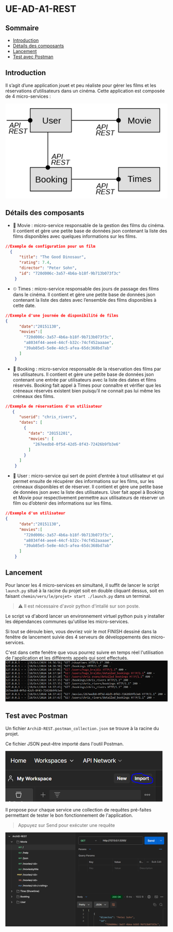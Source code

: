 # UE-AD-A1-REST  

## Sommaire
- [Introduction](#introduction)
- [Détails des composants](#archi)
- [Lancement](#launch)
- [Test avec Postman](#postman)

## Introduction <a name="introduction" />
Il s’agit d’une application jouet et peu réaliste pour gérer les films et les réservations d’utilisateurs dans un cinéma. Cette application est composée de 4 micro-services :

<img src="/conception.png" alt="Diagramme  conceptuel de la solution"/>

## Détails des composants <a name="archi" />
- 🎥 Movie : micro-service responsable de la gestion des films du cinéma. Il contient et gère une petite base de données json contenant la liste des films disponibles avec quelques informations sur les films.
```json
//Exemple de configuration pour un film
  {     
      "title": "The Good Dinosaur",
      "rating": 7.4,
      "director": "Peter Sohn",
      "id": "720d006c-3a57-4b6a-b18f-9b713b073f3c"
    } 
```
- ⏲ Times : micro-service responsable des jours de passage des films dans le cinéma. Il contient et gère une petite base de données json contenant la liste des dates avec l’ensemble des films disponibles à cette date.
```json
//Exemple d'une journée de disponibilité de films
{
      "date":"20151130",
      "movies":[
        "720d006c-3a57-4b6a-b18f-9b713b073f3c",
        "a8034f44-aee4-44cf-b32c-74cf452aaaae",
        "39ab85e5-5e8e-4dc5-afea-65dc368bd7ab"
      ]
    }
```
- 📖 Booking : micro-service responsable de la réservation des films par les utilisateurs. Il contient et gère une petite base de données json contenant une entrée par utilisateurs avec la liste des dates et films réservés. Booking fait appel à Times pour connaître et vérifier que les créneaux réservés existent bien puisqu’il ne connait pas lui même les créneaux des films.
```json
//Exemple de réservations d'un utilisateur
   {
      "userid": "chris_rivers",
      "dates": [
        {
          "date": "20151201",
          "movies": [
            "267eedb8-0f5d-42d5-8f43-72426b9fb3e6"
          ]
        }
      ]
    } 
```
- 👥 User : micro-service qui sert de point d’entrée à tout utilisateur et qui permet ensuite de récupérer des informations sur les films, sur les créneaux disponibles et de réserver. Il contient et gère une petite base de données json avec la liste des utilisateurs. User fait appel à Booking et Movie pour respectivement permettre aux utilisateurs de réserver un film ou d’obtenir des informations sur les films.
```json
//Exemple d'un utilisateur
{
      "date":"20151130",
      "movies":[
        "720d006c-3a57-4b6a-b18f-9b713b073f3c",
        "a8034f44-aee4-44cf-b32c-74cf452aaaae",
        "39ab85e5-5e8e-4dc5-afea-65dc368bd7ab"
      ]
    }
```

## Lancement <a name="launch" />
Pour lancer les 4 micro-services en simultané, il suffit de lancer le script ```launch.py``` situé à la racine du projet soit en double cliquant dessus, soit en faisant ```chemin/vers/le/projet> start ./launch.py``` dans un terminal.
> ⚠ Il est nécessaire d'avoir python d'intallé sur son poste.

Le script va d'abord lancer un environnement virtuel python puis y installer les dépendances communes qu'utilise les micro-services.

Si tout se déroule bien, vous devriez voir le mot FINISH dessiné dans la fenêtre de lancement suivie des 4 serveurs de développements des micro-services.

C'est dans cette fenêtre que vous pourrez suivre en temps réel l'utilisation de l'application et les différents appels qui sont effectués.
<img src="/trace.png" alt="Screenshot de la fenêtre actie lié à launch.py" />

## Test avec Postman <a name="postman" />
Un fichier ```ArchiD-REST.postman_collection.json``` se trouve à la racine du projet.

Ce fichier JSON peut-être importé dans l'outil Postman.

<img src="/import-postman.png" alt="Screenshot tuto import json dans postman"/>


Il propose pour chaque service une collection de requêtes pré-faites permettant de tester le bon fonctionnement de l'application.
> Appuyez sur Send pour exécuter une requête

<img src="/request-postman.png" alt="Screenshot collections requêtes postman"/>